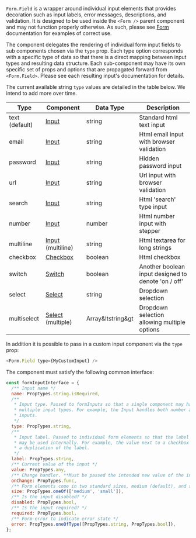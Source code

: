 `Form.Field` is a wrapper around individual input elements that provides decoration such as input labels, error messages, descriptions, and validation. It is designed to be used inside the `<Form />` parent component and may not function properly otherwise. As such, please see [Form](#form) documentation for examples of correct use.

The component delegates the rendering of individual form input fields to sub components chosen via the `type` prop. Each type option corresponds with a specific type of data so that there is a direct mapping between input types and resulting data structure. Each sub-component may have its own specific set of props and options that are propagated forward from `<Form.Field>`. Please see each resulting input's documentation for details.

The current available string `type` values are detailed in the table below. We intend to add more over time.

| Type           | Component                    | Data Type         | Description                                         |
| -------------- | ---------------------------- | ----------------- | --------------------------------------------------- |
| text (default) | [Input](#input)              | string            | Standard html text input                            |
| email          | [Input](#input)              | string            | Html email input with browser validation            |
| password       | [Input](#input)              | string            | Hidden password input                               |
| url            | [Input](#input)              | string            | Url input with browser validation                   |
| search         | [Input](#input)              | string            | Html 'search' type input                            |
| number         | [Input](#input)              | number            | Html number input with stepper                      |
| multiline      | [Input](#input) (multiline)  | string            | Html textarea for long strings                      |
| checkbox       | [Checkbox](#checkbox)        | boolean           | Html checkbox                                       |
| switch         | [Switch](#switch)            | boolean           | Another boolean input designed to denote 'on / off' |
| select         | [Select](#select)            | string            | Dropdown selection                                  |
| multiselect    | [Select](#select) (multiple) | Array&ltstring&gt | Dropdown selection allowing multiple options        |

In addition it is possible to pass in a custom input component via the `type` prop:

```js static
<Form.Field type={MyCustomInput} />
```

The component must satisfy the following common interface:

```js static
const formInputInterface = {
  /** Input name */
  name: PropTypes.string.isRequired,
  /**
   * Input type. Passed to formInputs so that a single component may handle
   * multiple input types. For example, the Input handles both number and text
   * inputs.
   */
  type: PropTypes.string,
  /**
   * Input label. Passed to individual form elements so that the label value
   * may be used internally. For example, the value next to a checkbox will be
   * a duplication of the label.
   */
  label: PropTypes.string,
  /** Current value of the input */
  value: PropTypes.any,
  /** Change handler. **Must be passed the intended new value of the input** */
  onChange: PropTypes.func,
  /** Form elements come in two standard sizes, medium (default), and small */
  size: PropTypes.oneOf(['medium', 'small']),
  /** Is the input disabled? */
  disabled: PropTypes.bool,
  /** Is the input required? */
  required: PropTypes.bool,
  /** Form error to indicate error state */
  error: PropTypes.oneOfType([PropTypes.string, PropTypes.bool]),
};
```
